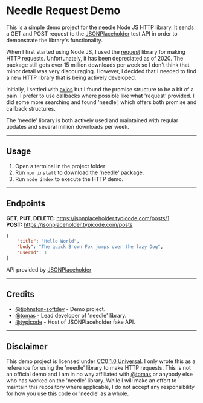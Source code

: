 # Needle Request Demo

This is a simple demo project for the [needle](https://www.npmjs.com/package/needle) Node JS HTTP library. It sends a GET and POST request to the [JSONPlaceholder](https://jsonplaceholder.typicode.com/) test API in order to demonstrate the library's functionality.

When I first started using Node JS, I used the [request](https://www.npmjs.com/package/request) library for making HTTP requests. Unfortunately, it has been depreciated as of 2020. The package still gets over 15 million downloads per week so I don't think that minor detail was very discouraging. However, I decided that I needed to find a new HTTP library that is being actively developed.

Initially, I settled with [axios](https://www.npmjs.com/package/axios) but I found the promise structure to be a bit of a pain. I prefer to use callbacks where possible like what 'request' provided. I did some more searching and found 'needle', which offers both promise and callback structures.

The 'needle' library is both actively used and maintained with regular updates and several million downloads per week.

---

## Usage

1. Open a terminal in the project folder
2. Run `npm install` to download the 'needle' package.
3. Run `node index` to execute the HTTP demo.

---

## Endpoints

**GET, PUT, DELETE:** https://jsonplaceholder.typicode.com/posts/1  
**POST:** https://jsonplaceholder.typicode.com/posts

```json
{
	"title": "Hello World",
	"body": "The quick Brown Fox jumps over the lazy Dog",
	"userId": 1
}
```

API provided by [JSONPlaceholder](https://jsonplaceholder.typicode.com/)

---

## Credits

* [@tjohnston-softdev](https://github.com/tjohnston-softdev) - Demo project.
* [@tomas](https://github.com/tomas) - Lead developer of 'needle' library.
* [@typicode](https://github.com/typicode) - Host of JSONPlaceholder fake API.

---

## Disclaimer

This demo project is licensed under [CC0 1.0 Universal](https://creativecommons.org/publicdomain/zero/1.0/). I only wrote this as a reference for using the 'needle' library to make HTTP requests. This is not an official demo and I am in no way affiliated with [@tomas](https://github.com/tomas) or anybody else who has worked on the 'needle' library. While I will make an effort to maintain this repository where applicable, I do not accept any responsibility for how you use this code or 'needle' as a whole.
